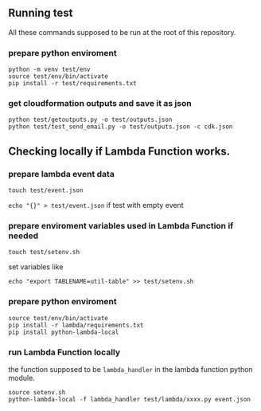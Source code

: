 ## Running test 

All these commands supposed to be run at the root of this repository.

### prepare python enviroment
```
python -m venv test/env
source test/env/bin/activate
pip install -r test/requirements.txt
```

### get cloudformation outputs and save it as json
```
python test/getoutputs.py -o test/outputs.json
python test/test_send_email.py -o test/outputs.json -c cdk.json
```

## Checking locally if Lambda Function works.

### prepare lambda event data

```
touch test/event.json
```

`echo "{}" > test/event.json` if test with empty event

### prepare enviroment variables used in Lambda Function if needed

```
touch test/setenv.sh
```
set variables like
```
echo "export TABLENAME=util-table" >> test/setenv.sh
```

### prepare python enviroment
```
source test/env/bin/activate
pip install -r lambda/requirements.txt
pip install python-lambda-local
```

### run Lambda Function locally

the function supposed to be `lambda_handler` in the lambda function python module.
```
source setenv.sh
python-lambda-local -f lambda_handler test/lambda/xxxx.py event.json
```
